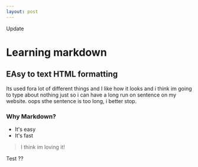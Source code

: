 ```yaml
---
layout: post
---
```


Update


# Learning markdown
## EAsy to text HTML formatting

Its used fora lot of different things and I like how
it looks and i think im going to type about nothing just
so i can have a long run on sentence on my website.
oops sthe sentence is too long, i better stop.

### Why Markdown?
- It's easy
- It's fast

> I think im loving it!

Test
??
